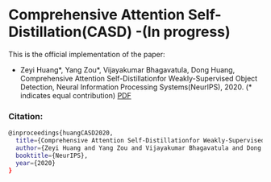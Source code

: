 # Comprehensive Attention Self-Distillation(CASD) -(In progress)

This is the official implementation of the paper: 
- Zeyi Huang*, Yang Zou*, Vijayakumar Bhagavatula, Dong Huang, Comprehensive Attention Self-Distillationfor Weakly-Supervised Object Detection, Neural Information Processing Systems(NeurIPS), 2020. (* indicates equal contribution) [PDF](https://arxiv.org/abs/2010.12023) 

### Citation: 

```bash
@inproceedings{huangCASD2020,
  title={Comprehensive Attention Self-Distillationfor Weakly-Supervised Object Detection},
  author={Zeyi Huang and Yang Zou and Vijayakumar Bhagavatula and Dong Huang},
  booktitle={NeurIPS},
  year={2020}
}
```
